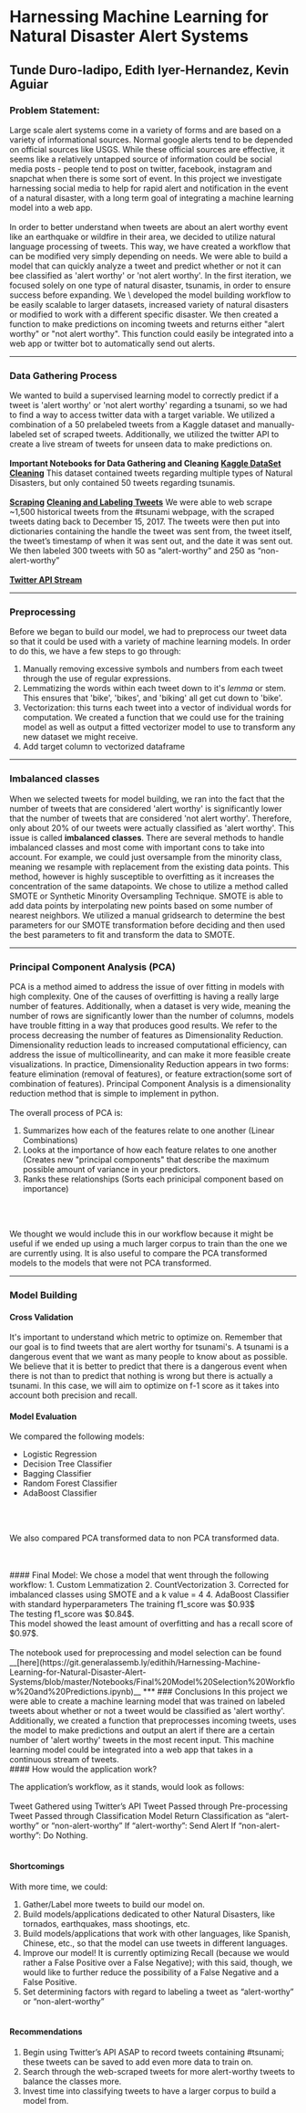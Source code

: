 # Harnessing Machine Learning for Natural Disaster Alert Systems

## Tunde Duro-Iadipo, Edith Iyer-Hernandez, Kevin Aguiar

### Problem Statement:
Large scale alert systems come in a variety of forms and are based on a variety of informational sources. Normal google alerts tend to be depended on official sources like USGS. While these official sources are effective, it seems like a relatively untapped source of information could be social media posts - people tend to post on twitter, facebook, instagram and snapchat when there is some sort of event. In this project we investigate harnessing social media to help for rapid alert and notification in the event of a natural disaster, with a long term goal of integrating a machine learning model into a web app.
<br>
<br>
In order to better understand when tweets are about an alert worthy event like an earthquake or wildfire in their area, we decided to utilize natural language processing of tweets. This way, we have created a workflow that can be modified very simply depending on needs.  We were able to build a model that can quickly analyze a tweet and predict whether or not it can bee classified as 'alert worthy' or 'not alert worthy'. In the first iteration, we focused solely on one type of natural disaster, tsunamis, in order to ensure success before expanding. We \ developed the model building workflow to be easily scalable to larger datasets, increased variety of natural disasters or modified to work with a different specific disaster. We then created a function to make predictions on incoming tweets and returns either "alert worthy" or "not alert worthy". This function could easily be integrated into a web app or twitter bot to automatically send out alerts.

***

### Data Gathering Process
We wanted to build a supervised learning model to correctly predict if a tweet is 'alert worthy' or 'not alert worthy' regarding a tsunami, so we had to find a way to access twitter data with a target variable. We utilized a combination of a 50 prelabeled tweets from a Kaggle dataset and manually-labeled set of scraped tweets. Additionally, we utilized the twitter API to create a live stream of tweets for unseen data to make predictions on.
<br>
<br>
__Important Notebooks for Data Gathering and Cleaning__
__[Kaggle DataSet Cleaning](https://github.com/EdithIyer/Harnessing-ML-for-Natural-Disaster-Alerts/blob/master/Notebooks/Kaggle%20Dataset%20Import%20and%20Cleaning.ipynb)__
This dataset contained tweets regarding multiple types of Natural Disasters, but only contained 50 tweets regarding tsunamis.
<br>
<br>
__[Scraping](https://github.com/EdithIyer/Harnessing-ML-for-Natural-Disaster-Alerts/blob/master/Notebooks/Hashtag%20Page%20Scrape.ipynb)__
__[Cleaning and Labeling Tweets](https://github.com/EdithIyer/Harnessing-ML-for-Natural-Disaster-Alerts/blob/master/Notebooks/Cleaning%20and%20Labeling%20Tweets.ipynb)__
We were able to web scrape ~1,500 historical tweets from the #tsunami webpage, with the scraped tweets dating back to December 15, 2017.  The tweets were then put into dictionaries containing the handle the tweet was sent from, the tweet itself, the tweet’s timestamp of when it was sent out, and the date it was sent out.  We then labeled 300 tweets with 50 as “alert-worthy” and 250 as “non-alert-worthy”
<br>
<br>
__[Twitter API Stream](https://github.com/EdithIyer/Harnessing-ML-for-Natural-Disaster-Alerts/blob/master/Notebooks/twitter%20API%20livestream.ipynb)__

***

### Preprocessing
Before we began to build our model, we had to preprocess our tweet data so that it could be used with a variety of machine learning models. In order to do this, we have a few steps to go through:
1. Manually removing excessive symbols and numbers from each tweet through the use of regular expressions.
2. Lemmatizing the words within each tweet down to it's *lemma* or stem. This ensures that 'bike', 'bikes', and 'biking' all get cut down to 'bike'.
3. Vectorization: this turns each tweet into a vector of individual words for computation. We created a function that we could use for the training model as well as output a fitted vectorizer model to use to transform any new dataset we might receive.
4. Add target column to vectorized dataframe
***
### Imbalanced classes
When we selected tweets for model building, we ran into the fact that the number of tweets that are considered 'alert worthy' is significantly lower that the number of tweets that are considered 'not alert worthy'. Therefore, only about 20% of our tweets were actually classified as 'alert worthy'. This issue is called __imbalanced classes__. There are several methods to handle imbalanced classes and most come with important cons to take into account. For example, we could just oversample from the minority class, meaning we resample with replacement from the existing data points. This method, however is highly susceptible to overfitting as it increases the concentration of the same datapoints. We chose to utilize a method called SMOTE or Synthetic Minority Oversampling Technique. SMOTE is able to add data points by interpolating new points based on some number of nearest neighbors. We utilized a manual gridsearch to determine the best parameters for our SMOTE transformation before deciding and then used the best parameters to fit and transform the data to SMOTE.

***
### Principal Component Analysis (PCA)
PCA is a method aimed to address the issue of over fitting in models with high complexity. One of the causes of overfitting is having a really large number of features. Additionally, when a dataset is very wide, meaning the number of rows are significantly lower than the number of columns, models have trouble fitting in a way that produces good results. We refer to the process decreasing the number of features as Dimensionality Reduction. Dimensionality reduction leads to increased computational efficiency, can address the issue of multicollinearity, and can make it more feasible create visualizations. In practice, Dimensionality Reduction appears in two forms: feature elimination (removal of features), or feature extraction(some sort of combination of features). Principal Component Analysis is a dimensionality reduction method that is simple to implement in python.
<br>
<br>
The overall process of PCA is:

1. Summarizes how each of the features relate to one another (Linear Combinations)
2. Looks at the importance of how each feature relates to one another (Creates new "principal components" that describe the maximum possible amount of variance in your predictors.
3. Ranks these relationships (Sorts each prinicipal component based on importance)
<br>
<br>

We thought we would include this in our workflow because it might be useful if we ended up using a much larger corpus to train than the one we are currently using. It is also useful to compare the PCA transformed models to the models that were not PCA transformed.

***
### Model Building
#### Cross Validation
It's important to understand which metric to optimize on. Remember that our goal is to find tweets that are alert worthy for tsunami's. A tsunami is a dangerous event that we want as many people to know about as possible. We believe that it is better to predict that there is a dangerous event when there is not than to predict that nothing is wrong but there is actually a tsunami. In this case, we will aim to optimize on f-1 score as it takes into account both precision and recall.

#### Model Evaluation
We compared the following models:
- Logistic Regression
- Decision Tree Classifier
- Bagging Classifier
- Random Forest Classifier
- AdaBoost Classifier
<br>
<br>

We also compared PCA transformed data to non PCA transformed data.

<br>
<br>
#### Final Model:
We chose a model that went through the following workflow:
1. Custom Lemmatization
2. CountVectorization
3. Corrected for imbalanced classes using SMOTE and a k value = 4
4. AdaBoost Classifier with standard hyperparameters
The training f1_score was $0.93$
<br>
The testing f1_score was $0.84$.
<br>
This model showed the least amount of overfitting and has a recall score of $0.97$.
<br><br>
The notebook used for preprocessing and model selection can be found __[here](https://git.generalassemb.ly/edithih/Harnessing-Machine-Learning-for-Natural-Disaster-Alert-Systems/blob/master/Notebooks/Final%20Model%20Selection%20Workflow%20and%20Predictions.ipynb)__
***
### Conclusions
In this project we were able to create a machine learning model that was trained on labeled tweets about whether or not a tweet would be classified as 'alert worthy'. Additionally, we created a function that preprocesses incoming tweets, uses the model to make predictions and output an alert if there are a certain number of 'alert worthy' tweets in the most recent input. This machine learning model could be integrated into a web app that takes in a continuous stream of tweets.
<br>
#### How would the application work?

The application’s workflow, as it stands, would look as follows:
<br><br>
Tweet Gathered using Twitter’s API  Tweet Passed through Pre-processing  Tweet Passed through Classification Model  Return Classification as “alert-worthy” or “non-alert-worthy”  If “alert-worthy”: Send Alert  If “non-alert-worthy”: Do Nothing.
<br><br>
#### Shortcomings

With more time, we could:
1.	Gather/Label more tweets to build our model on.
2.	Build models/applications dedicated to other Natural Disasters, like tornados, earthquakes, mass shootings, etc.
3.	Build models/applications that work with other languages, like Spanish, Chinese, etc., so that the model can use tweets in different languages.
4.	Improve our model!  It is currently optimizing Recall (because we would rather a False Positive over a False Negative); with this said, though, we would like to further reduce the possibility of a False Negative and a False Positive.
5.	Set determining factors with regard to labeling a tweet as “alert-worthy” or “non-alert-worthy”
<br><br>
#### Recommendations

1.	Begin using Twitter’s API ASAP to record tweets containing #tsunami; these tweets can be saved to add even more data to train on.
2.	Search through the web-scraped tweets for more alert-worthy tweets to balance the classes more.
3. Invest time into classifying tweets to have a larger corpus to build a model from.
